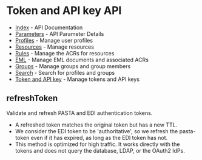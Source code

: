 # Token and API key API

- [Index](index.md) - API Documentation
- [Parameters](parameters.md) - API Parameter Details
- [Profiles](profile.md) - Manage user profiles
- [Resources](resource.md) - Manage resources
- [Rules](rule.md) - Manage the ACRs for resources
- [EML](eml.md) - Manage EML documents and associated ACRs
- [Groups](group.md) - Manage groups and group members
- [Search](search.md) - Search for profiles and groups
- [Token and API key](token.md) - Manage tokens and API keys

## refreshToken

Validate and refresh PASTA and EDI authentication tokens.
- A refreshed token matches the original token but has a new TTL.
- We consider the EDI token to be 'authoritative', so we refresh the pasta-token even if it has
expired, as long as the EDI token has not.
- This method is optimized for high traffic. It works directly with the tokens and does not
query the database, LDAP, or the OAuth2 IdPs.

## 